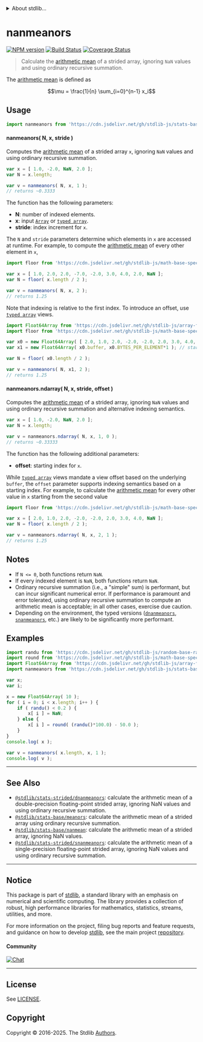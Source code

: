 <!--

@license Apache-2.0

Copyright (c) 2020 The Stdlib Authors.

Licensed under the Apache License, Version 2.0 (the "License");
you may not use this file except in compliance with the License.
You may obtain a copy of the License at

   http://www.apache.org/licenses/LICENSE-2.0

Unless required by applicable law or agreed to in writing, software
distributed under the License is distributed on an "AS IS" BASIS,
WITHOUT WARRANTIES OR CONDITIONS OF ANY KIND, either express or implied.
See the License for the specific language governing permissions and
limitations under the License.

-->


<details>
  <summary>
    About stdlib...
  </summary>
  <p>We believe in a future in which the web is a preferred environment for numerical computation. To help realize this future, we've built stdlib. stdlib is a standard library, with an emphasis on numerical and scientific computation, written in JavaScript (and C) for execution in browsers and in Node.js.</p>
  <p>The library is fully decomposable, being architected in such a way that you can swap out and mix and match APIs and functionality to cater to your exact preferences and use cases.</p>
  <p>When you use stdlib, you can be absolutely certain that you are using the most thorough, rigorous, well-written, studied, documented, tested, measured, and high-quality code out there.</p>
  <p>To join us in bringing numerical computing to the web, get started by checking us out on <a href="https://github.com/stdlib-js/stdlib">GitHub</a>, and please consider <a href="https://opencollective.com/stdlib">financially supporting stdlib</a>. We greatly appreciate your continued support!</p>
</details>

# nanmeanors

[![NPM version][npm-image]][npm-url] [![Build Status][test-image]][test-url] [![Coverage Status][coverage-image]][coverage-url] <!-- [![dependencies][dependencies-image]][dependencies-url] -->

> Calculate the [arithmetic mean][arithmetic-mean] of a strided array, ignoring `NaN` values and using ordinary recursive summation.

<section class="intro">

The [arithmetic mean][arithmetic-mean] is defined as

<!-- <equation class="equation" label="eq:arithmetic_mean" align="center" raw="\mu = \frac{1}{n} \sum_{i=0}^{n-1} x_i" alt="Equation for the arithmetic mean."> -->

```math
\mu = \frac{1}{n} \sum_{i=0}^{n-1} x_i
```

<!-- <div class="equation" align="center" data-raw-text="\mu = \frac{1}{n} \sum_{i=0}^{n-1} x_i" data-equation="eq:arithmetic_mean">
    <img src="https://cdn.jsdelivr.net/gh/stdlib-js/stdlib@9175c13dbc0434906c9644e01a0c6d2f700fc087/lib/node_modules/@stdlib/stats/base/nanmeanors/docs/img/equation_arithmetic_mean.svg" alt="Equation for the arithmetic mean.">
    <br>
</div> -->

<!-- </equation> -->

</section>

<!-- /.intro -->



<section class="usage">

## Usage

```javascript
import nanmeanors from 'https://cdn.jsdelivr.net/gh/stdlib-js/stats-base-nanmeanors@deno/mod.js';
```

#### nanmeanors( N, x, stride )

Computes the [arithmetic mean][arithmetic-mean] of a strided array `x`, ignoring `NaN` values and using ordinary recursive summation.

```javascript
var x = [ 1.0, -2.0, NaN, 2.0 ];
var N = x.length;

var v = nanmeanors( N, x, 1 );
// returns ~0.3333
```

The function has the following parameters:

-   **N**: number of indexed elements.
-   **x**: input [`Array`][mdn-array] or [`typed array`][mdn-typed-array].
-   **stride**: index increment for `x`.

The `N` and `stride` parameters determine which elements in `x` are accessed at runtime. For example, to compute the [arithmetic mean][arithmetic-mean] of every other element in `x`,

```javascript
import floor from 'https://cdn.jsdelivr.net/gh/stdlib-js/math-base-special-floor@deno/mod.js';

var x = [ 1.0, 2.0, 2.0, -7.0, -2.0, 3.0, 4.0, 2.0, NaN ];
var N = floor( x.length / 2 );

var v = nanmeanors( N, x, 2 );
// returns 1.25
```

Note that indexing is relative to the first index. To introduce an offset, use [`typed array`][mdn-typed-array] views.

<!-- eslint-disable stdlib/capitalized-comments -->

```javascript
import Float64Array from 'https://cdn.jsdelivr.net/gh/stdlib-js/array-float64@deno/mod.js';
import floor from 'https://cdn.jsdelivr.net/gh/stdlib-js/math-base-special-floor@deno/mod.js';

var x0 = new Float64Array( [ 2.0, 1.0, 2.0, -2.0, -2.0, 2.0, 3.0, 4.0, NaN ] );
var x1 = new Float64Array( x0.buffer, x0.BYTES_PER_ELEMENT*1 ); // start at 2nd element

var N = floor( x0.length / 2 );

var v = nanmeanors( N, x1, 2 );
// returns 1.25
```

#### nanmeanors.ndarray( N, x, stride, offset )

Computes the [arithmetic mean][arithmetic-mean] of a strided array, ignoring `NaN` values and using ordinary recursive summation and alternative indexing semantics.

```javascript
var x = [ 1.0, -2.0, NaN, 2.0 ];
var N = x.length;

var v = nanmeanors.ndarray( N, x, 1, 0 );
// returns ~0.33333
```

The function has the following additional parameters:

-   **offset**: starting index for `x`.

While [`typed array`][mdn-typed-array] views mandate a view offset based on the underlying `buffer`, the `offset` parameter supports indexing semantics based on a starting index. For example, to calculate the [arithmetic mean][arithmetic-mean] for every other value in `x` starting from the second value

```javascript
import floor from 'https://cdn.jsdelivr.net/gh/stdlib-js/math-base-special-floor@deno/mod.js';

var x = [ 2.0, 1.0, 2.0, -2.0, -2.0, 2.0, 3.0, 4.0, NaN ];
var N = floor( x.length / 2 );

var v = nanmeanors.ndarray( N, x, 2, 1 );
// returns 1.25
```

</section>

<!-- /.usage -->

<section class="notes">

## Notes

-   If `N <= 0`, both functions return `NaN`.
-   If every indexed element is `NaN`, both functions return `NaN`.
-   Ordinary recursive summation (i.e., a "simple" sum) is performant, but can incur significant numerical error. If performance is paramount and error tolerated, using ordinary recursive summation to compute an arithmetic mean is acceptable; in all other cases, exercise due caution.
-   Depending on the environment, the typed versions ([`dnanmeanors`][@stdlib/stats/strided/dnanmeanors], [`snanmeanors`][@stdlib/stats/strided/snanmeanors], etc.) are likely to be significantly more performant.

</section>

<!-- /.notes -->

<section class="examples">

## Examples

<!-- eslint no-undef: "error" -->

```javascript
import randu from 'https://cdn.jsdelivr.net/gh/stdlib-js/random-base-randu@deno/mod.js';
import round from 'https://cdn.jsdelivr.net/gh/stdlib-js/math-base-special-round@deno/mod.js';
import Float64Array from 'https://cdn.jsdelivr.net/gh/stdlib-js/array-float64@deno/mod.js';
import nanmeanors from 'https://cdn.jsdelivr.net/gh/stdlib-js/stats-base-nanmeanors@deno/mod.js';

var x;
var i;

x = new Float64Array( 10 );
for ( i = 0; i < x.length; i++ ) {
    if ( randu() < 0.2 ) {
        x[ i ] = NaN;
    } else {
        x[ i ] = round( (randu()*100.0) - 50.0 );
    }
}
console.log( x );

var v = nanmeanors( x.length, x, 1 );
console.log( v );
```

</section>

<!-- /.examples -->

<section class="references">

</section>

<!-- /.references -->

<!-- Section for related `stdlib` packages. Do not manually edit this section, as it is automatically populated. -->

<section class="related">

* * *

## See Also

-   <span class="package-name">[`@stdlib/stats-strided/dnanmeanors`][@stdlib/stats/strided/dnanmeanors]</span><span class="delimiter">: </span><span class="description">calculate the arithmetic mean of a double-precision floating-point strided array, ignoring NaN values and using ordinary recursive summation.</span>
-   <span class="package-name">[`@stdlib/stats-base/meanors`][@stdlib/stats/base/meanors]</span><span class="delimiter">: </span><span class="description">calculate the arithmetic mean of a strided array using ordinary recursive summation.</span>
-   <span class="package-name">[`@stdlib/stats-base/nanmean`][@stdlib/stats/base/nanmean]</span><span class="delimiter">: </span><span class="description">calculate the arithmetic mean of a strided array, ignoring NaN values.</span>
-   <span class="package-name">[`@stdlib/stats-strided/snanmeanors`][@stdlib/stats/strided/snanmeanors]</span><span class="delimiter">: </span><span class="description">calculate the arithmetic mean of a single-precision floating-point strided array, ignoring NaN values and using ordinary recursive summation.</span>

</section>

<!-- /.related -->

<!-- Section for all links. Make sure to keep an empty line after the `section` element and another before the `/section` close. -->


<section class="main-repo" >

* * *

## Notice

This package is part of [stdlib][stdlib], a standard library with an emphasis on numerical and scientific computing. The library provides a collection of robust, high performance libraries for mathematics, statistics, streams, utilities, and more.

For more information on the project, filing bug reports and feature requests, and guidance on how to develop [stdlib][stdlib], see the main project [repository][stdlib].

#### Community

[![Chat][chat-image]][chat-url]

---

## License

See [LICENSE][stdlib-license].


## Copyright

Copyright &copy; 2016-2025. The Stdlib [Authors][stdlib-authors].

</section>

<!-- /.stdlib -->

<!-- Section for all links. Make sure to keep an empty line after the `section` element and another before the `/section` close. -->

<section class="links">

[npm-image]: http://img.shields.io/npm/v/@stdlib/stats-base-nanmeanors.svg
[npm-url]: https://npmjs.org/package/@stdlib/stats-base-nanmeanors

[test-image]: https://github.com/stdlib-js/stats-base-nanmeanors/actions/workflows/test.yml/badge.svg?branch=main
[test-url]: https://github.com/stdlib-js/stats-base-nanmeanors/actions/workflows/test.yml?query=branch:main

[coverage-image]: https://img.shields.io/codecov/c/github/stdlib-js/stats-base-nanmeanors/main.svg
[coverage-url]: https://codecov.io/github/stdlib-js/stats-base-nanmeanors?branch=main

<!--

[dependencies-image]: https://img.shields.io/david/stdlib-js/stats-base-nanmeanors.svg
[dependencies-url]: https://david-dm.org/stdlib-js/stats-base-nanmeanors/main

-->

[chat-image]: https://img.shields.io/gitter/room/stdlib-js/stdlib.svg
[chat-url]: https://app.gitter.im/#/room/#stdlib-js_stdlib:gitter.im

[stdlib]: https://github.com/stdlib-js/stdlib

[stdlib-authors]: https://github.com/stdlib-js/stdlib/graphs/contributors

[umd]: https://github.com/umdjs/umd
[es-module]: https://developer.mozilla.org/en-US/docs/Web/JavaScript/Guide/Modules

[deno-url]: https://github.com/stdlib-js/stats-base-nanmeanors/tree/deno
[deno-readme]: https://github.com/stdlib-js/stats-base-nanmeanors/blob/deno/README.md
[umd-url]: https://github.com/stdlib-js/stats-base-nanmeanors/tree/umd
[umd-readme]: https://github.com/stdlib-js/stats-base-nanmeanors/blob/umd/README.md
[esm-url]: https://github.com/stdlib-js/stats-base-nanmeanors/tree/esm
[esm-readme]: https://github.com/stdlib-js/stats-base-nanmeanors/blob/esm/README.md
[branches-url]: https://github.com/stdlib-js/stats-base-nanmeanors/blob/main/branches.md

[stdlib-license]: https://raw.githubusercontent.com/stdlib-js/stats-base-nanmeanors/main/LICENSE

[arithmetic-mean]: https://en.wikipedia.org/wiki/Arithmetic_mean

[mdn-array]: https://developer.mozilla.org/en-US/docs/Web/JavaScript/Reference/Global_Objects/Array

[mdn-typed-array]: https://developer.mozilla.org/en-US/docs/Web/JavaScript/Reference/Global_Objects/TypedArray

<!-- <related-links> -->

[@stdlib/stats/strided/dnanmeanors]: https://github.com/stdlib-js/stats-strided-dnanmeanors/tree/deno

[@stdlib/stats/base/meanors]: https://github.com/stdlib-js/stats-base-meanors/tree/deno

[@stdlib/stats/base/nanmean]: https://github.com/stdlib-js/stats-base-nanmean/tree/deno

[@stdlib/stats/strided/snanmeanors]: https://github.com/stdlib-js/stats-strided-snanmeanors/tree/deno

<!-- </related-links> -->

</section>

<!-- /.links -->
